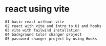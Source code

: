 # react using vite 






```
01 basic react without vite
02 react with vite and intro to Ui and hooks
03 vite with Tailwind installation
04 background Color changer project
05 password changer project by using Hooks
```
